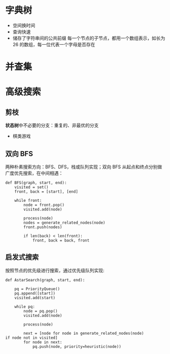 # 字典树
- 空间换时间
- 查询快速
- 储存了字符串间的公共前缀
每一个节点的子节点，都用一个数组表示，如长为 26 的数组，每一位代表一个字母是否存在

# 并查集


# 高级搜索

## 剪枝
**状态树**中不必要的分支：重复的、非最优的分支
- 棋类游戏

## 双向 BFS
两种朴素搜索方向：BFS、DFS，栈或队列实现；双向 BFS 从起点和终点分别做广度优先搜索，在中间相遇：
```
def BFS(graph, start, end):
    visited = set()
	front, back = [start], [end]

	while front: 
		node = front.pop() 
		visited.add(node)

		process(node) 
		nodes = generate_related_nodes(node) 
		front.push(nodes)
        
        if len(back) < len(front):
            front, back = back, front
```


## 启发式搜索
按照节点的优先级进行搜索，通过优先级队列实现:
```
def AstarSearch(graph, start, end):

	pq = PriorityQueue() 
	pq.append([start]) 
	visited.add(start)

	while pq: 
		node = pq.pop() 
		visited.add(node)

		process(node) 

        next = [node for node in generate_related_nodes(node)                if node not in visited]
        for node in next:
		    pq.push(node, priority=heuristic(node))
```